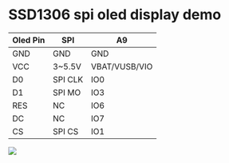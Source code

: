 
SSD1306 spi oled display demo
====

|Oled Pin| SPI   | A9 |
|--------|-------| -- |
| GND    | GND   | GND|
| VCC    | 3~5.5V|VBAT/VUSB/VIO|
| D0     | SPI CLK| IO0|
| D1     | SPI MO | IO3|
| RES    |  NC   | IO6|
| DC     |  NC   | IO7|
| CS     | SPI CS| IO1|


![](./assets/ssd1306_oled.gif)

